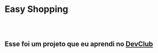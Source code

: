 <h1>Easy Shopping</h1>
<br>
<br>
<h2>Esse foi um projeto que eu aprendi no <a href="https://redolfomori.com.br/devclub">DevClub</h2>
